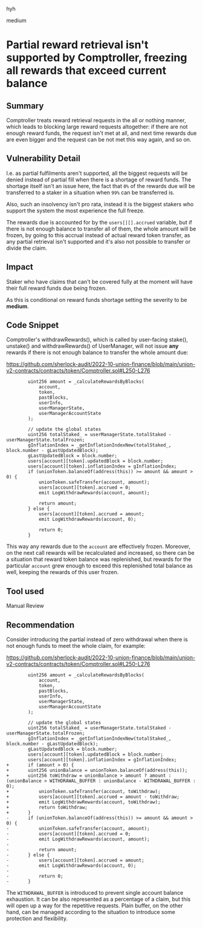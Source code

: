 hyh

medium

# Partial reward retrieval isn't supported by Comptroller, freezing all rewards that exceed current balance

## Summary

Comptroller treats reward retrieval requests in the all or nothing manner, which leads to blocking large reward requests altogether: if there are not enough reward funds, the request isn't met at all, and next time rewards due are even bigger and the request can be not met this way again, and so on.

## Vulnerability Detail

I.e. as partial fulfilments aren't supported, all the biggest requests will be denied instead of partial fill when there is a shortage of reward funds. The shortage itself isn't an issue here, the fact that `0%` of the rewards due will be transferred to a staker in a situation when `99%` can be transferred is.

Also, such an insolvency isn't pro rata, instead it is the biggest stakers who support the system the most experience the full freeze.

The rewards due is accounted for by the `users[][].accrued` variable, but if there is not enough balance to transfer all of them, the whole amount will be frozen, by going to this accrual instead of actual reward token transfer, as any partial retrieval isn't supported and it's also not possible to transfer or divide the claim.

## Impact

Staker who have claims that can't be covered fully at the moment will have their full reward funds due being frozen.

As this is conditional on reward funds shortage setting the severity to be **medium**.

## Code Snippet

Comptroller's withdrawRewards(), which is called by user-facing stake(), unstake() and withdrawRewards() of UserManager, will not issue **any** rewards if there is not enough balance to transfer the whole amount due:

https://github.com/sherlock-audit/2022-10-union-finance/blob/main/union-v2-contracts/contracts/token/Comptroller.sol#L250-L276

```solidity
        uint256 amount = _calculateRewardsByBlocks(
            account,
            token,
            pastBlocks,
            userInfo,
            userManagerState,
            userManagerAccountState
        );

        // update the global states
        uint256 totalStaked_ = userManagerState.totalStaked - userManagerState.totalFrozen;
        gInflationIndex = _getInflationIndexNew(totalStaked_, block.number - gLastUpdatedBlock);
        gLastUpdatedBlock = block.number;
        users[account][token].updatedBlock = block.number;
        users[account][token].inflationIndex = gInflationIndex;
        if (unionToken.balanceOf(address(this)) >= amount && amount > 0) {
            unionToken.safeTransfer(account, amount);
            users[account][token].accrued = 0;
            emit LogWithdrawRewards(account, amount);

            return amount;
        } else {
            users[account][token].accrued = amount;
            emit LogWithdrawRewards(account, 0);

            return 0;
        }
```

This way any rewards due to the `account` are effectively frozen. Moreover, on the next call rewards will be recalculated and increased, so there can be a situation that reward token balance was replenished, but rewards for the particular `account` grew enough to exceed this replenished total balance as well, keeping the rewards of this user frozen.

## Tool used

Manual Review

## Recommendation

Consider introducing the partial instead of zero withdrawal when there is not enough funds to meet the whole claim, for example:

https://github.com/sherlock-audit/2022-10-union-finance/blob/main/union-v2-contracts/contracts/token/Comptroller.sol#L250-L276

```solidity
        uint256 amount = _calculateRewardsByBlocks(
            account,
            token,
            pastBlocks,
            userInfo,
            userManagerState,
            userManagerAccountState
        );

        // update the global states
        uint256 totalStaked_ = userManagerState.totalStaked - userManagerState.totalFrozen;
        gInflationIndex = _getInflationIndexNew(totalStaked_, block.number - gLastUpdatedBlock);
        gLastUpdatedBlock = block.number;
        users[account][token].updatedBlock = block.number;
        users[account][token].inflationIndex = gInflationIndex;
+       if (amount > 0) {
+	    uint256 unionBalance = unionToken.balanceOf(address(this));
+	    uint256 toWithdraw = unionBalance > amount ? amount : (unionBalance > WITHDRAWAL_BUFFER : unionBalance - WITHDRAWAL_BUFFER : 0);
+           unionToken.safeTransfer(account, toWithdraw);
+           users[account][token].accrued = amount - toWithdraw;
+           emit LogWithdrawRewards(account, toWithdraw);
+           return toWithdraw;
+       }
-       if (unionToken.balanceOf(address(this)) >= amount && amount > 0) {
-           unionToken.safeTransfer(account, amount);
-           users[account][token].accrued = 0;
-           emit LogWithdrawRewards(account, amount);
-
-           return amount;
-       } else {
-           users[account][token].accrued = amount;
-           emit LogWithdrawRewards(account, 0);
-
-           return 0;
-       }
```

The `WITHDRAWAL_BUFFER` is introduced to prevent single account balance exhaustion. It can be also represented as a percentage of a claim, but this will open up a way for the repetitive requests. Plain buffer, on the other hand, can be managed according to the situation to introduce some protection and flexibility.